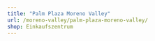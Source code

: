 ```yaml
---
title: "Palm Plaza Moreno Valley"
url: /moreno-valley/palm-plaza-moreno-valley/
shop: Einkaufszentrum
---
```

